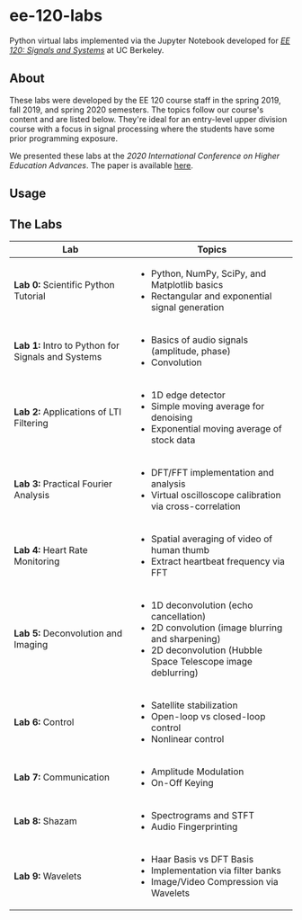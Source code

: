 # ee-120-labs
Python virtual labs implemented via the Jupyter Notebook developed for <a href="https://www2.eecs.berkeley.edu/Courses/EE120/">*EE 120: Signals and Systems*</a> at UC Berkeley. 

## About

These labs were developed by the EE 120 course staff in the spring 2019, fall 2019, and spring 2020 semesters. The topics follow our course's content and are listed below. They're ideal for an entry-level upper division course with a focus in signal processing where the students have some prior programming exposure.

We presented these labs at the *2020 International Conference on Higher Education Advances*. The paper is available [here](http://headconf.org/wp-content/uploads/pdfs/11308.pdf).

## Usage


## The Labs


| Lab                                                 | Topics        |
| ----------------------------------------------------|---------------|
| **Lab 0:** Scientific Python Tutorial               | <ul><li>Python, NumPy, SciPy, and Matplotlib basics</li><li>Rectangular and exponential signal generation</li></ul>|
| **Lab 1:** Intro to Python for Signals and Systems  | <ul><li>Basics of audio signals (amplitude, phase)</li><li>Convolution</li></ul> |
| **Lab 2:** Applications of LTI Filtering            | <ul><li>1D edge detector</li><li>Simple moving average for denoising</li><li>Exponential moving average of stock data</li></ul> |
| **Lab 3:** Practical Fourier Analysis               | <ul><li>DFT/FFT implementation and analysis</li><li>Virtual oscilloscope calibration via cross-correlation</li></ul> |
| **Lab 4:** Heart Rate Monitoring                    | <ul><li>Spatial averaging of video of human thumb</li><li>Extract heartbeat frequency via FFT</li></ul> |
| **Lab 5:** Deconvolution and Imaging                | <ul><li>1D deconvolution (echo cancellation)</li><li>2D convolution (image blurring and sharpening)</li><li>2D deconvolution (Hubble Space Telescope image deblurring)</li></ul>      |
| **Lab 6:** Control                                  | <ul><li>Satellite stabilization</li><li>Open-loop vs closed-loop control</li><li>Nonlinear control</li></ul>|
| **Lab 7:** Communication                            | <ul><li>Amplitude Modulation</li><li>On-Off Keying</li></ul>|
| **Lab 8:** Shazam                                   | <ul><li>Spectrograms and STFT</li><li>Audio Fingerprinting</li></ul>|
| **Lab 9:** Wavelets                                 | <ul><li>Haar Basis vs DFT Basis</li><li>Implementation via filter banks</li><li> Image/Video Compression via Wavelets</li></ul>|
